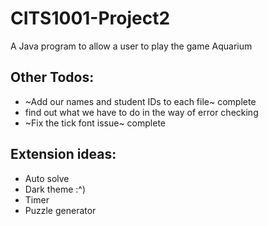 # CITS1001-Project2
A Java program to allow a user to play the game Aquarium

## Other Todos:
+ ~Add our names and student IDs to each file~ complete
+ find out what we have to do in the way of error checking
+ ~Fix the tick font issue~ complete


## Extension ideas:
+ Auto solve
+ Dark theme :^)
+ Timer
+ Puzzle generator
